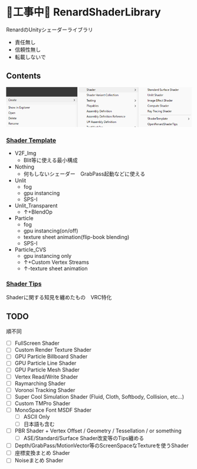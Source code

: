 
# 🚧工事中🚧 RenardShaderLibrary

RenardのUnityシェーダーライブラリ

- 責任無し
- 信頼性無し
- 転載しないで

## Contents

![](https://github.com/Forenard/RenardShaderLibrary/blob/main/Docs/Cap1.png)

### [Shader Template](https://github.com/Forenard/RenardShaderLibrary/tree/main/Editor/Template)

- V2F_Img
  - Blit等に使える最小構成
- Nothing
  - 何もしないシェーダー　GrabPass起動などに使える
- Unlit
  - fog
  - gpu instancing
  - SPS-I
- Unlit_Transparent
  - ↑+BlendOp
- Particle
  - fog
  - gpu instancing(on/off)
  - texture sheet animation(flip-book blending)
  - SPS-I
- Particle_CVS
  - gpu instancing only
  - ↑+Custom Vertex Streams
  - ↑-texture sheet animation


### [Shader Tips](https://github.com/Forenard/RenardShaderLibrary/blob/main/Docs/README.md)

Shaderに関する知見を纏めたもの　VRC特化


## TODO

順不同

- [ ] FullScreen Shader
- [ ] Custom Render Texture Shader
- [ ] GPU Particle Billboard Shader
- [ ] GPU Particle Line Shader
- [ ] GPU Particle Mesh Shader
- [ ] Vertex Read/Write Shader
- [ ] Raymarching Shader
- [ ] Voronoi Tracking Shader
- [ ] Super Cool Simulation Shader (Fluid, Cloth, Softbody, Collision, etc...)
- [ ] Custom TMPro Shader
- [ ] MonoSpace Font MSDF Shader
  - [ ] ASCII Only
  - [ ] 日本語も含む
- [ ] PBR Shader + Vertex Offset / Geometry / Tessellation / or something
  - [ ] ASE/Standard/Surface Shader改変等のTips纏める
- [ ] Depth/GrabPass/MotionVector等のScreenSpaceなTextureを使うShader
- [ ] 座標変換まとめ Shader
- [ ] Noiseまとめ Shader